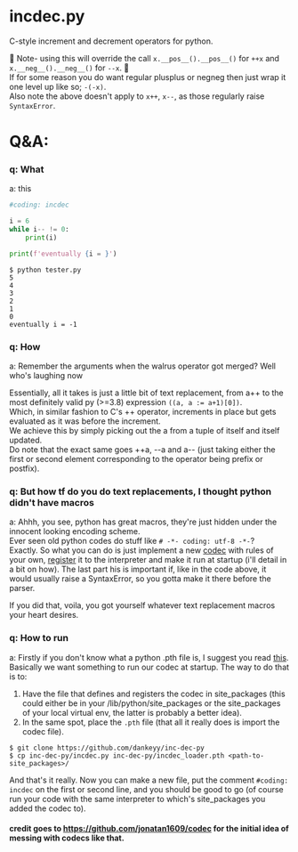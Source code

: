 # incdec.py
C-style increment and decrement operators for python.

🔴 Note- using this will override the call `x.__pos__().__pos__()` for `++x` 
and `x.__neg__().__neg__()` for `--x`. 🔴\
If for some reason you do want regular plusplus or negneg then just wrap it one level up like so; `-(-x)`.\
Also note the above doesn't apply to `x++`, `x--`, as those regularly raise `SyntaxError`.

# Q&A:
### q: What
a: this 
```python
#coding: incdec

i = 6
while i-- != 0:
    print(i)

print(f'eventually {i = }')
```
```console
$ python tester.py
5
4
3
2
1
0
eventually i = -1

```

### q: How
a: Remember the arguments when the walrus operator got merged? Well who's laughing now

Essentially, all it takes is just a little bit of text replacement, from a++ to the most definitely valid py (>=3.8) expression `((a, a := a+1)[0])`.\
Which, in similar fashion to C's ++ operator, increments in place but gets evaluated as it was before the increment.\
We achieve this by simply picking out the a from a tuple of itself and itself updated.\
Do note that the exact same goes ++a, --a and a-- (just taking either the first or second element corresponding to the operator being prefix or postfix).

### q: But how tf do you do text replacements, I thought python didn't have macros
a: Ahhh, you see, python has great macros, they're just hidden under the innocent looking encoding scheme.\
Ever seen old python codes do stuff like `# -*- coding: utf-8 -*-`?\
Exactly. So what you can do is just implement a new [codec](https://docs.python.org/3/library/codecs.html#codecs.CodecInfo) with rules of your own, [register](https://docs.python.org/3/library/codecs.html#codecs.register) it to the interpreter and make it run at startup (i'll detail in a bit on how). The last part his is important if, like in the code above, it would usually raise a SyntaxError, so you gotta make it there before the parser.

If you did that, voila, you got yourself whatever text replacement macros your heart desires.

### q: How to run
a: Firstly if you don't know what a python .pth file is, I suggest you read [this](https://docs.python.org/3.10/library/site.html).
Basically we want something to run our codec at startup. The way to do that is to:
1. Have the file that defines and registers the codec in site_packages (this could either be in your /lib/python<version>/site_packages or the site_packages of your local virtual env, the latter is probably a better idea).
2. In the same spot, place the `.pth` file (that all it really does is import the codec file).


```console
$ git clone https://github.com/dankeyy/inc-dec-py
$ cp inc-dec-py/incdec.py inc-dec-py/incdec_loader.pth <path-to-site_packages>/
```
And that's it really. Now you can make a new file, put the comment `#coding: incdec` on the first or second line, and you should be good to go (of course run your code with the same interpreter to which's site_packages you added the codec to).

#### credit goes to https://github.com/jonatan1609/codec for the initial idea of messing with codecs like that.
